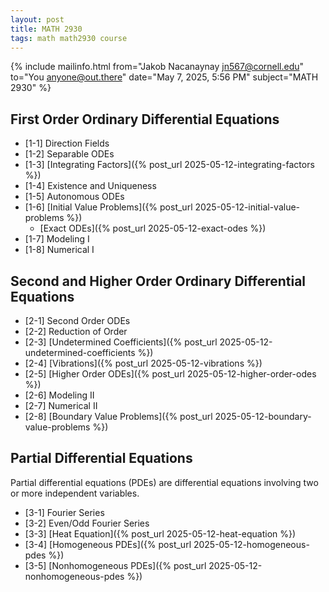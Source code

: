 ```yaml
---
layout: post
title: MATH 2930
tags: math math2930 course
---
```


{% include mailinfo.html from="Jakob Nacanaynay <jn567@cornell.edu>" to="You <anyone@out.there>" date="May 7, 2025, 5:56 PM" subject="MATH 2930" %}

## First Order Ordinary Differential Equations

- [1-1] Direction Fields
- [1-2] Separable ODEs
- [1-3] [Integrating Factors]({% post_url 2025-05-12-integrating-factors %})
- [1-4] Existence and Uniqueness
- [1-5] Autonomous ODEs
- [1-6] [Initial Value Problems]({% post_url 2025-05-12-initial-value-problems %})
  - [Exact ODEs]({% post_url 2025-05-12-exact-odes %})
- [1-7] Modeling I
- [1-8] Numerical I

## Second and Higher Order Ordinary Differential Equations

- [2-1] Second Order ODEs
- [2-2] Reduction of Order
- [2-3] [Undetermined Coefficients]({% post_url 2025-05-12-undetermined-coefficients %})
- [2-4] [Vibrations]({% post_url 2025-05-12-vibrations %})
- [2-5] [Higher Order ODEs]({% post_url 2025-05-12-higher-order-odes %})
- [2-6] Modeling II
- [2-7] Numerical II
- [2-8] [Boundary Value Problems]({% post_url 2025-05-12-boundary-value-problems %})

## Partial Differential Equations

Partial differential equations (PDEs) are differential equations involving two or more independent variables.

- [3-1] Fourier Series
- [3-2] Even/Odd Fourier Series
- [3-3] [Heat Equation]({% post_url 2025-05-12-heat-equation %})
- [3-4] [Homogeneous PDEs]({% post_url 2025-05-12-homogeneous-pdes %})
- [3-5] [Nonhomogeneous PDEs]({% post_url 2025-05-12-nonhomogeneous-pdes %})
